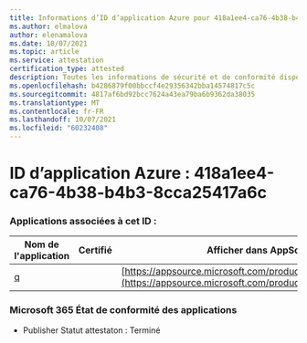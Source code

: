 ```yaml
---
title: Informations d’ID d’application Azure pour 418a1ee4-ca76-4b38-b4b3-8cca25417a6c
ms.author: elmalova
author: elenamalova
ms.date: 10/07/2021
ms.topic: article
ms.service: attestation
certification_type: attested
description: Toutes les informations de sécurité et de conformité disponibles pour 418a1ee4-ca76-4b38-b4b3-8cca25417a6c.
ms.openlocfilehash: b4286879f00bbccf4e29356342bba14574817c5c
ms.sourcegitcommit: 4817af6bd92bcc7624a43ea79ba6b9362da38035
ms.translationtype: MT
ms.contentlocale: fr-FR
ms.lasthandoff: 10/07/2021
ms.locfileid: "60232408"
---
```

# <a name="azure-app-id-418a1ee4-ca76-4b38-b4b3-8cca25417a6c"></a>ID d’application Azure : 418a1ee4-ca76-4b38-b4b3-8cca25417a6c


### <a name="apps-associated-with-this-id"></a>Applications associées à cet ID :
| **Nom de l'application** | **Certifié** | **Afficher dans AppSource** |
|--------------|---------------|-----------------------|
| [q](https://docs.microsoft.com/microsoft-365-app-certification/forward/WA104381433) |  | [https://appsource.microsoft.com/product/office/WA104381433](https://appsource.microsoft.com/product/office/WA104381433) |

### <a name="microsoft-365-app-compliance-status"></a>Microsoft 365 État de conformité des applications
- Publisher Statut attestaton : Terminé
